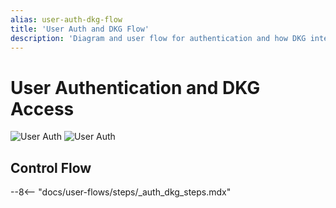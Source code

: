```yaml
---
alias: user-auth-dkg-flow
title: 'User Auth and DKG Flow'
description: 'Diagram and user flow for authentication and how DKG interacts with various components in the Arcana Auth.'
---
```


# User Authentication and DKG Access

![User Auth](/img/user_auth_dkg-light.svg#only-light)
![User Auth](/img/user_auth_dkg-dark.svg#only-dark)

## Control Flow

--8<-- "docs/user-flows/steps/_auth_dkg_steps.mdx"